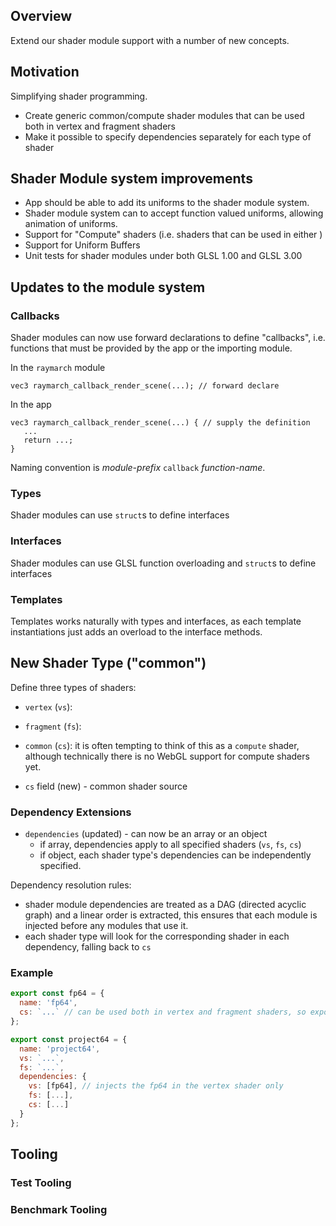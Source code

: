 ## Overview

Extend our shader module support with a number of new concepts.


## Motivation

Simplifying shader programming.
* Create generic common/compute shader modules that can be used both in vertex and fragment shaders
* Make it possible to specify dependencies separately for each type of shader


## Shader Module system improvements

- App should be able to add its uniforms to the shader module system.
- Shader module system can to accept function valued uniforms, allowing animation of uniforms.
- Support for "Compute" shaders (i.e. shaders that can be used in either )
- Support for Uniform Buffers
- Unit tests for shader modules under both GLSL 1.00 and GLSL 3.00


## Updates to the module system


### Callbacks

Shader modules can now use forward declarations to define "callbacks", i.e. functions that must be provided by the app or the importing module.

In the `raymarch` module
```
vec3 raymarch_callback_render_scene(...); // forward declare
```
In the app
```
vec3 raymarch_callback_render_scene(...) { // supply the definition
   ...
   return ...;
}
```

Naming convention is _module-prefix_ `callback` _function-name_.


### Types

Shader modules can use `struct`s to define interfaces

### Interfaces

Shader modules can use GLSL function overloading and `struct`s to define interfaces


### Templates

Templates works naturally with types and interfaces, as each template instantiations just adds an overload to the interface methods.


## New Shader Type ("common")

Define three types of shaders:
* `vertex` (`vs`):
* `fragment` (`fs`):
* `common` (`cs`): it is often tempting to think of this as a `compute` shader, although technically there is no WebGL support for compute shaders yet.

* `cs` field (new) - common shader source

### Dependency Extensions

* `dependencies` (updated) - can now be an array or an object
    * if array, dependencies apply to all specified shaders (`vs`, `fs`, `cs`)
    * if object, each shader type's dependencies can be independently specified.

Dependency resolution rules:
* shader module dependencies are treated as a DAG (directed acyclic graph) and a linear order is extracted, this ensures that each module is injected before any modules that use it.
* each shader type will look for the corresponding shader in each dependency, falling back to `cs`

### Example

```js
export const fp64 = {
  name: 'fp64',
  cs: `...` // can be used both in vertex and fragment shaders, so expose as `cs`
};

export const project64 = {
  name: 'project64',
  vs: `...`,
  fs: `...`,
  dependencies: {
    vs: [fp64], // injects the fp64 in the vertex shader only
    fs: [...],
    cs: [...]
  }
};
```

## Tooling


### Test Tooling


### Benchmark Tooling

